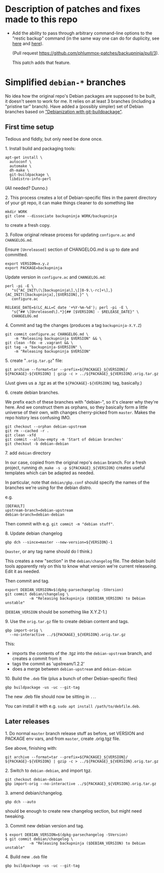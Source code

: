 
# Description of patches and fixes made to this repo

- Add the ability to pass through arbitrary command-line options to the "restic backup"
  command (in the same way one can do for duplicity, see [here][dup-example-l9] and [here][dup-conf-l8]).

  (Pull request <https://github.com/phlummox-patches/backupninja/pull/3>).

  This patch adds that feature.

[dup-example-l9]: https://github.com/phlummox-patches/backupninja/blob/backupninja-1.2.1/examples/example.dup#L9
[dup-conf-l8]: https://github.com/phlummox-patches/backupninja/blob/backupninja-1.2.1/handlers/dup.in#L8


[luks-merge]: https://0xacab.org/liberate/backupninja/-/merge_requests/58
[luks-bug]: https://0xacab.org/liberate/backupninja/-/issues/11333

# Simplified `debian-*` branches

No idea how the original repo's Debian packages are supposed to be built, it
doesn't seem to work for me. It relies on at least 3 branches (including
a "pristine tar" branch).
Have added a (possibly simpler) set of Debian branches based on
["Debianization with git-buildpackage"](http://www.lpenz.org/articles/debgit/index.html).

## First time setup

Tedious and fiddly, but only need be done once.

1\. Install build and packaging tools:

```
apt-get install \
  autoconf \
  automake \
  dh-make \
  git-buildpackage \
  libdistro-info-perl
```

(All needed? Dunno.)

2\. This process creates a lot of Debian-specific files in the parent directory of your
git repo, it can make things cleaner to do something like

```
mkdir WORK
git clone --dissociate backupninja WORK/backupninja
```

to create a fresh copy.

3\. Follow original release process for updating `configure.ac` and `CHANGELOG.md`.

Ensure `[Unreleased]` section of CHANGELOG.md is up to date and committed.

```
export VERSION=x.y.z
export PACKAGE=backupninja
```

Update version in `configure.ac` and `CHANGELOG.md`:

```
perl -pi -E \
   "s{^AC_INIT\(\[backupninja\],\[[0-9.\-rc]+\],}{AC_INIT([backupninja],[$VERSION],}" \
   configure.ac

RELEASE_DATE=$(LC_ALL=C date '+%Y-%m-%d'); perl -pi -E \
   "s{^## \[Unreleased\].*}{## [$VERSION] - $RELEASE_DATE}" \
   CHANGELOG.md
```

4\.  Commit and tag the changes (produces a tag `backupninja-X.Y.Z`)

```
git commit configure.ac CHANGELOG.md \
    -m "Releasing backupninja $VERSION" && \
git clean -fdx -e .vagrant && \
git tag -a "backupninja-$VERSION" \
    -m "Releasing backupninja $VERSION"
```

5\. create "`.orig.tar.gz`" file:

```
git archive --format=tar --prefix=${PACKAGE}_${VERSION}/ ${PACKAGE}-${VERSION} | gzip -c > ../${PACKAGE}_${VERSION}.orig.tar.gz
```

(Just gives us a .tgz as at the `${PACKAGE}-${VERSION}` tag, basically.)

6\. create debian branches.

We prefix each of these branches with "debian-", so it's clearer
why they're here. And we construct them as orphans, so they basically
form a little universe of their own, with changes cherry-picked
from `master`. Makes the repo history less confusing IMO.

```
git checkout --orphan debian-upstream
git rm --cached -r .
git clean -xfd
git commit --allow-empty -m 'Start of debian branches'
git checkout -b debian-debian
```

7\. add `debian` directory

In our case, copied from the original repo's `debian` branch.
For a fresh project, running `dh_make -s -p ${PACKAGE}_${VERSION}`
creates useful templates which can be adapted as needed.

In particular, note that `debian/gbp.conf` should specify the
names of the branches we're using for the debian distro.

e.g.

```
[DEFAULT]
upstream-branch=debian-upstream
debian-branch=debian-debian
```

Then commit with e.g. `git commit -m "debian stuff"`.

8\. Update debian changelog

```
gbp dch --since=master --new-version=${VERSION}-1
```

(`master`, or any tag name should do I think.)

This creates a new "section" in the `debian/changelog`
file. The debian build tools apparently rely on this to
know what version we're current releaseing. Edit it as needed.

Then commit and tag.

```
export DEBIAN_VERSION=$(dpkg-parsechangelog -SVersion)
git commit debian/changelog \
           -m "Releasing backupninja ($DEBIAN_VERSION) to Debian unstable"
```

(`DEBIAN_VERSION` should be something like X.Y.Z-1.)

9\. Use the `orig.tar.gz` file to create debian content and tags.

```
gbp import-orig \
  --no-interactive ../${PACKAGE}_${VERSION}.orig.tar.gz
```

This:

- imports the contents of the .tgz into the `debian-upstream` branch, and
  creates a commit from it
- tags the commit as 'upstream/1.2.2'
- does a merge between `debian-upstream` and `debian-debian`

10\. Build the `.deb` file (plus a bunch of other Debian-specific files)

```
gbp buildpackage -us -uc --git-tag
```

The new .deb file should now be sitting in `..`.

You can install it with e.g. `sudo apt install /path/to/debfile.deb`.

## Later releases

1\. Do normal `master` branch release stuff as before, set VERSION and PACKAGE
env vars, and from `master`, create .orig.tgz file.

See above, finishing with:

```
git archive --format=tar --prefix=${PACKAGE}_${VERSION}/ ${PACKAGE}-${VERSION} | gzip -c > ../${PACKAGE}_${VERSION}.orig.tar.gz
```

2\. Switch to `debian-debian`, and import tgz.

```
git checkout debian-debian
gbp import-orig --no-interactive ../${PACKAGE}_${VERSION}.orig.tar.gz
```


3\. amend debian/changelog.

```
gbp dch --auto
```

should be enough to create new changelog section, but might need tweaking.

3\. Commit new debian version and tag.

```
$ export DEBIAN_VERSION=$(dpkg-parsechangelog -SVersion)
$ git commit debian/changelog \
           -m "Releasing backupninja ($DEBIAN_VERSION) to Debian unstable"
```

4\. Build new `.deb` file

```
gbp buildpackage -us -uc --git-tag
```

